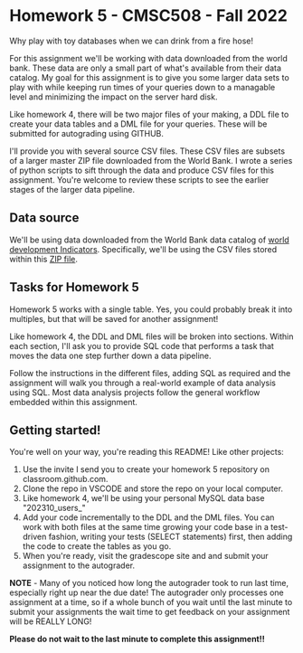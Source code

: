 # Homework 5 - CMSC508 - Fall 2022
Why play with toy databases when we can drink from a fire hose!

For this assignment we'll be working with data downloaded from the world bank. These data are only a small part of what's available from their data catalog. My goal for this assignment is to give you some larger data sets to play with while keeping run times of your queries down to a managable level and minimizing the impact on the server hard disk.

Like homework 4, there will be two major files of your making, a DDL file to create your data tables and a DML file for your queries.  These will be submitted for autograding using GITHUB.

I'll provide you with several source CSV files.  These CSV files are subsets of a larger master ZIP file downloaded from the World Bank.  I wrote a series of python scripts to sift through the data and produce CSV files for this assignment. You're welcome to review these scripts to see the earlier stages of the larger data pipeline.

## Data source
We'll be using data downloaded from the World Bank data catalog of [world development Indicators](https://datacatalog.worldbank.org/search/dataset/0037712/World-Development-Indicators).  Specifically, we'll be using the CSV files stored within this [ZIP file](https://databank.worldbank.org/data/download/WDI_csv.zip).

## Tasks for Homework 5

Homework 5 works with a single table.  Yes, you could probably break it into multiples, but that
will be saved for another assignment!

Like homework 4, the DDL and DML files will be broken into sections.  Within each section, I'll ask you to provide SQL code that performs a task that moves the data one step further down a data pipeline.

Follow the instructions in the different files, adding SQL as required and the assignment will walk you through a real-world example of data analysis using SQL.  Most data analysis projects follow the general workflow embedded within this assignment.

## Getting started!

You're well on your way, you're reading this README! Like other projects:
1. Use the invite I send you to create your homework 5 repository on classroom.github.com.
1. Clone the repo in VSCODE and store the repo on your local computer.
1. Like homework 4, we'll be using your personal MySQL data base "202310_users_<eid>"
1. Add your code incrementally to the DDL and the DML files.  You can work with both files at the same time growing your code base in a test-driven fashion, writing your tests (SELECT statements) first, then adding the code to create the tables as you go.
1. When you're ready, visit the gradescope site and and submit your assignment to the autograder.

**NOTE** - Many of you noticed how long the autograder took to run last time, especially right up near the due date! The autograder only processes one assignment at a time, so if a whole bunch of you wait until the last minute to submit your assignments the wait time to get feedback on your assignment will be REALLY LONG!

**Please do not wait to the last minute to complete this assignment!!**
